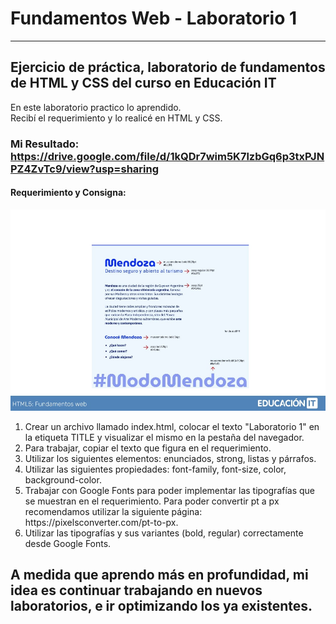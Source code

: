 # Fundamentos Web - Laboratorio 1
***
## Ejercicio de práctica, laboratorio de fundamentos de HTML y CSS del curso en Educación IT 

En este laboratorio practico lo aprendido. <br> 
Recibí el requerimiento y lo realicé en HTML y CSS. 

### Mi Resultado: https://drive.google.com/file/d/1kQDr7wim5K7lzbGq6p3txPJNPZ4ZvTc9/view?usp=sharing

#### Requerimiento y Consigna: 
<img src="requerimiento1.jpg" width="1000" alt="Imagen de requerimiento" > 

<ol> 
  <li>Crear un archivo llamado index.html, colocar el texto "Laboratorio 1" en la etiqueta TITLE y visualizar el mismo en la pestaña del navegador.</li>
  <li>Para trabajar, copiar el texto que figura en el requerimiento.</li>
  <li>Utilizar los siguientes elementos: enunciados, strong, listas y párrafos.</li>
  <li>Utilizar las siguientes propiedades: font-family, font-size, color, background-color.</li>
  <li>Trabajar con Google Fonts para poder implementar las tipografías que se muestran en el requerimiento. Para poder convertir pt a px recomendamos 
  utilizar la siguiente página: https://pixelsconverter.com/pt-to-px.</li>
  <li>Utilizar las tipografías y sus variantes (bold, regular) correctamente desde Google Fonts.</li>
</ol>

## A medida que aprendo más en profundidad, mi idea es continuar trabajando en nuevos laboratorios, e ir optimizando los ya existentes. 
